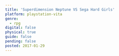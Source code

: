 ```yaml
---
title: 'Superdimension Neptune VS Sega Hard Girls'
platform: playstation-vita
genre:
  - rpg
digital: false
physical: true
guide: false
pending: false
posted: 2017-01-29
---
```


